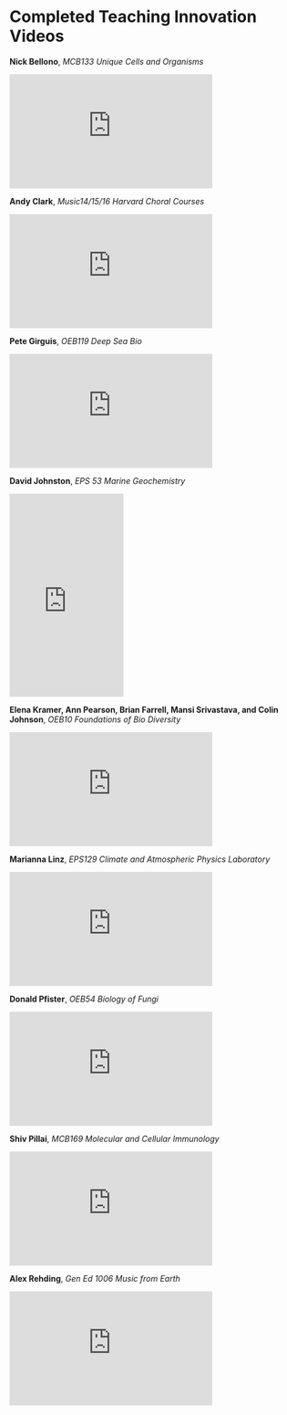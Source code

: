 # Completed Teaching Innovation Videos

**Nick Bellono**, *MCB133 Unique Cells and Organisms*
<iframe width="356" height="200" src="https://www.youtube.com/embed/LIBBFcnqzxQ" frameborder="0" allow="accelerometer; autoplay; encrypted-media; gyroscope; picture-in-picture" allowfullscreen></iframe>

**Andy Clark**, *Music14/15/16 Harvard Choral Courses*
<iframe width="356" height="200" src="https://www.youtube.com/embed/Fsmp2O-hdj4" frameborder="0" allow="accelerometer; autoplay; encrypted-media; gyroscope; picture-in-picture" allowfullscreen></iframe>

**Pete Girguis**, *OEB119 Deep Sea Bio*
<iframe width="356" height="200" src="https://www.youtube.com/embed/xweMfpuwk_w" frameborder="0" allow="accelerometer; autoplay; encrypted-media; gyroscope; picture-in-picture" allowfullscreen></iframe>

**David Johnston**, *EPS 53 Marine Geochemistry*
<iframe width="200" height="356" src="https://www.youtube.com/embed/Wz56JuB4Wjg" frameborder="0" allow="accelerometer; autoplay; encrypted-media; gyroscope; picture-in-picture" allowfullscreen></iframe>

**Elena Kramer, Ann Pearson, Brian Farrell, Mansi Srivastava, and Colin Johnson**, *OEB10 Foundations of Bio Diversity*
<iframe width="356" height="200" src="https://www.youtube.com/embed/EJSQZ696jo8" frameborder="0" allow="accelerometer; autoplay; encrypted-media; gyroscope; picture-in-picture" allowfullscreen></iframe>

**Marianna Linz**, *EPS129 Climate and Atmospheric Physics Laboratory*
<iframe width="356" height="200" src="https://www.youtube.com/embed/oxEyuYZwrhQ" frameborder="0" allow="accelerometer; autoplay; encrypted-media; gyroscope; picture-in-picture" allowfullscreen></iframe>

**Donald Pfister**, *OEB54 Biology of Fungi*
<iframe width="356" height="200" src="https://www.youtube.com/embed/_qC0-2xxXe0" frameborder="0" allow="accelerometer; autoplay; encrypted-media; gyroscope; picture-in-picture" allowfullscreen></iframe>

**Shiv Pillai**, *MCB169 Molecular and Cellular Immunology*
<iframe width="356" height="200" src="https://www.youtube.com/embed/63pWs7Qs8RU" frameborder="0" allow="accelerometer; autoplay; encrypted-media; gyroscope; picture-in-picture" allowfullscreen></iframe>

**Alex Rehding**, *Gen Ed 1006 Music from Earth*
<iframe width="356" height="200" src="https://www.youtube.com/embed/DDKUeiDPTRg" frameborder="0" allow="accelerometer; autoplay; encrypted-media; gyroscope; picture-in-picture" allowfullscreen></iframe>
